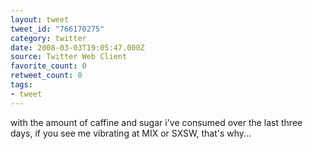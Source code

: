 ```yaml
---
layout: tweet
tweet_id: "766170275"
category: twitter
date: 2008-03-03T19:05:47.000Z
source: Twitter Web Client
favorite_count: 0
retweet_count: 0
tags:
- tweet
---
```


with the amount of caffine and sugar i've consumed over the last three days, if you see me vibrating at MIX or SXSW, that's why...
